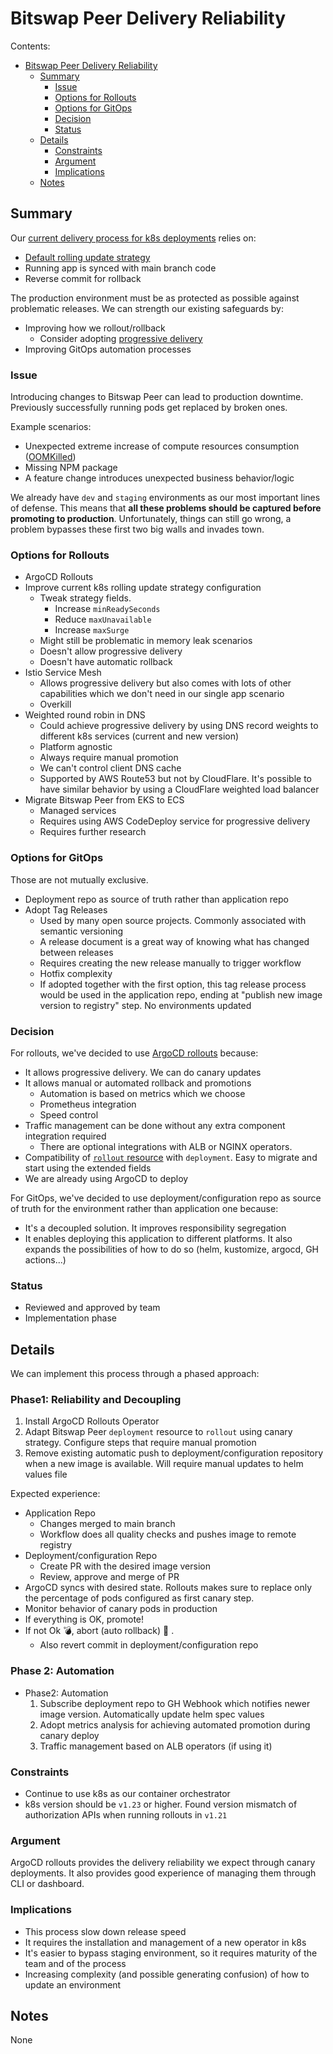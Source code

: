 # Bitswap Peer Delivery Reliability

Contents:

- [Bitswap Peer Delivery Reliability](#bitswap-peer-delivery-reliability)
  - [Summary](#summary)
    - [Issue](#issue)
    - [Options for Rollouts](#options-for-rollouts)
    - [Options for GitOps](#options-for-gitops)
    - [Decision](#decision)
    - [Status](#status)
  - [Details](#details)
    - [Constraints](#constraints)
    - [Argument](#argument)
    - [Implications](#implications)
  - [Notes](#notes)


## Summary

Our [current delivery process for k8s deployments](https://github.com/elastic-ipfs/elastic-ipfs/blob/main/cicd-workflows.md#kubernetes) relies on:

- [Default rolling update strategy](https://kubernetes.io/docs/concepts/workloads/controllers/deployment/#rolling-update-deployment)
- Running app is synced with main branch code
- Reverse commit for rollback

The production environment must be as protected as possible against problematic releases. We can strength our existing safeguards by:

- Improving how we rollout/rollback
  - Consider adopting [progressive delivery](https://argoproj.github.io/argo-rollouts/concepts/#progressive-delivery)
- Improving GitOps automation processes

### Issue

Introducing changes to Bitswap Peer can lead to production downtime. Previously successfully running pods get replaced by broken ones. 

Example scenarios:

- Unexpected extreme increase of compute resources consumption ([OOMKilled](https://kubernetes.io/docs/tasks/configure-pod-container/assign-memory-resource/))
- Missing NPM package
- A feature change introduces unexpected business behavior/logic

We already have `dev` and `staging` environments as our most important lines of defense. This means that **all these problems should be captured before promoting to production**. Unfortunately, things can still go wrong, a problem bypasses these first two big walls and invades town.


### Options for Rollouts
- ArgoCD Rollouts
- Improve current k8s rolling update strategy configuration
  - Tweak strategy fields. 
    - Increase `minReadySeconds`
    - Reduce `maxUnavailable`
    - Increase `maxSurge`
  - Might still be problematic in memory leak scenarios
  - Doesn't allow progressive delivery
  - Doesn't have automatic rollback
- Istio Service Mesh
  - Allows progressive delivery but also comes with lots of other capabilities which we don't need in our single app scenario
  - Overkill
- Weighted round robin in DNS
  - Could achieve progressive delivery by using DNS record weights to different k8s services (current and new version)
  - Platform agnostic
  - Always require manual promotion
  - We can't control client DNS cache
  - Supported by AWS Route53 but not by CloudFlare. It's possible to have similar behavior by using a CloudFlare weighted load balancer
- Migrate Bitswap Peer from EKS to ECS
  - Managed services
  - Requires using AWS CodeDeploy service for progressive delivery
  - Requires further research

### Options for GitOps

Those are not mutually exclusive.

- Deployment repo as source of truth rather than application repo
- Adopt Tag Releases
  - Used by many open source projects. Commonly associated with semantic versioning
  - A release document is a great way of knowing what has changed between releases
  - Requires creating the new release manually to trigger workflow
  - Hotfix complexity
  - If adopted together with the first option, this tag release process would be used in the application repo, ending at "publish new image version to registry" step. No environments updated

### Decision

For rollouts, we've decided to use [ArgoCD rollouts](https://argoproj.github.io/argo-rollouts/) because: 

- It allows progressive delivery. We can do canary updates
- It allows manual or automated rollback and promotions
  - Automation is based on metrics which we choose
  - Prometheus integration
  - Speed control
- Traffic management can be done without any extra component integration required
  - There are optional integrations with ALB or NGINX operators.
- Compatibility of [`rollout` resource](https://argoproj.github.io/argo-rollouts/features/specification/) with `deployment`. Easy to migrate and start using the extended fields
- We are already using ArgoCD to deploy

For GitOps, we've decided to use deployment/configuration repo as source of truth for the environment rather than application one because:
- It's a decoupled solution. It improves responsibility segregation
- It enables deploying this application to different platforms. It also expands the possibilities of how to do so (helm, kustomize, argocd, GH actions...)

### Status

- Reviewed and approved by team
- Implementation phase

## Details

We can implement this process through a phased approach:

### Phase1: Reliability and Decoupling
  1. Install ArgoCD Rollouts Operator
  2. Adapt Bitswap Peer `deployment` resource to `rollout` using canary strategy. Configure steps that require manual promotion
  3. Remove existing automatic push to deployment/configuration repository when a new image is available. Will require manual updates to helm values file 

Expected experience:

- Application Repo
  - Changes merged to main branch
  - Workflow does all quality checks and pushes image to remote registry 
- Deployment/configuration Repo
  - Create PR with the desired image version
  - Review, approve and merge of PR
- ArgoCD syncs with desired state. Rollouts makes sure to replace only the percentage of pods configured as first canary step.
- Monitor behavior of canary pods in production
- If everything is OK, promote!
- If not Ok :bomb:, abort (auto rollback) :runner: .
  - Also revert commit in deployment/configuration repo

### Phase 2: Automation

- Phase2: Automation
  1. Subscribe deployment repo to GH Webhook which notifies newer image version. Automatically update helm spec values
  2. Adopt metrics analysis for achieving automated promotion during canary deploy
  3. Traffic management based on ALB operators (if using it)


### Constraints

- Continue to use k8s as our container orchestrator
- k8s version should be `v1.23` or higher. Found version mismatch of authorization APIs when running rollouts in `v1.21`

### Argument

ArgoCD rollouts provides the delivery reliability we expect through canary deployments. It also provides good experience of managing them through CLI or dashboard.

### Implications

- This process slow down release speed
- It requires the installation and management of a new operator in k8s
- It's easier to bypass staging environment, so it requires maturity of the team and of the process
- Increasing complexity (and possible generating confusion) of how to update an environment

## Notes

None
